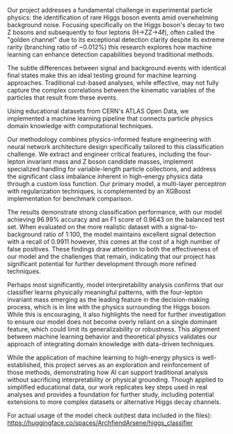Our project addresses a fundamental challenge in experimental particle physics: the identification of rare Higgs boson events amid overwhelming background noise. Focusing specifically on the Higgs boson's decay to two Z bosons and subsequently to four leptons (H→ZZ→4ℓ), often called the "golden channel" due to its exceptional detection clarity despite its extreme rarity (branching ratio of ~0.012%) this research explores how machine learning can enhance detection capabilities beyond traditional methods.


The subtle differences between signal and background events with identical final states make this an ideal testing ground for machine learning approaches. Traditional cut-based analyses, while effective, may not fully capture the complex correlations between the kinematic variables of the particles that result from these events. 

Using educational datasets from CERN's ATLAS Open Data, we implemented a machine learning pipeline that connects particle physics domain knowledge with computational techniques.

Our methodology combines physics-informed feature engineering with neural network architecture design specifically tailored to this classification challenge. We extract and engineer critical features, including the four-lepton invariant mass and Z boson candidate masses, implement specialized handling for variable-length particle collections, and address the significant class imbalance inherent in high-energy physics data through a custom loss function. Our primary model, a multi-layer perceptron with regularization techniques, is complemented by an XGBoost implementation for benchmark comparison.

The results demonstrate strong classification performance, with our model achieving 96.99% accuracy and an F1 score of 0.9643 on the balanced test set. When evaluated on the more realistic dataset with a signal-to-background ratio of 1:100, the model maintains excellent signal detection with a recall of 0.9911 however, this comes at the cost of a high number of false positives. These findings draw attention to both the effectiveness of our model and the challenges that remain, indicating that our project has significant potential for further development through more refined techniques.

Perhaps most significantly, model interpretability analysis confirms that our classifier learns physically meaningful patterns, with the four-lepton invariant mass emerging as the leading feature in the decision-making process, which is in line with the physics surrounding the Higgs boson. While this is encouraging, it also highlights the need for further investigation to ensure our model does not become overly reliant on a single dominant feature, which could limit its generalizability or robustness. This alignment between machine learning behavior and theoretical physics validates our approach of integrating domain knowledge with data-driven techniques.

While the application of machine learning to high-energy physics is well-established, this project serves as an exploration and reinforcement of those methods, demonstrating how AI can support traditional analysis without sacrificing interpretability or physical grounding. Though applied to simplified educational data, our work replicates key steps used in real analyses and provides a foundation for further study, including potential extensions to more complex datasets or alternative Higgs decay channels.


For actual usage of the model check out(test data included in the files): https://huggingface.co/spaces/ArchfiendArsene/higgs_classifier
